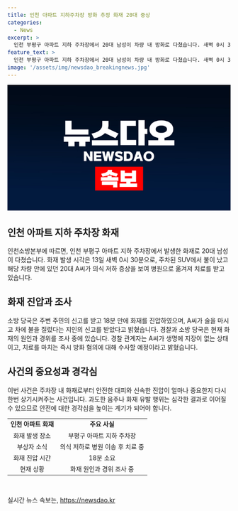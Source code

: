```yaml
---
title: 인천 아파트 지하주차장 방화 추정 화재 20대 중상
categories:
  - News
excerpt: >
  인천 부평구 아파트 지하 주차장에서 20대 남성이 차량 내 방화로 다쳤습니다. 새벽 0시 30분쯤 발생한 화재로 인해 남성은 의식 저하 증세를 보여 병원으로 이송되었습니다. 소방 당국은 불을 18분 만에 진압하였으며, 경찰과 협력하여 화재의 원인을 조사 중에 있습니다. 향후 A씨의 방화 혐의에 대한 수사도 예정되어 있습니다. (사진=인천소방본부 제공)
feature_text: >
  인천 부평구 아파트 지하 주차장에서 20대 남성이 차량 내 방화로 다쳤습니다. 새벽 0시 30분쯤 발생한 화재로 인해 남성은 의식 저하 증세를 보여 병원으로 이송되었습니다. 소방 당국은 불을 18분 만에 진압하였으며, 경찰과 협력하여 화재의 원인을 조사 중에 있습니다. 향후 A씨의 방화 혐의에 대한 수사도 예정되어 있습니다. (사진=인천소방본부 제공)
image: '/assets/img/newsdao_breakingnews.jpg'
---
```


<p><img src="/assets/img/newsdao_breakingnews.jpg" alt="cryptoinkorea 속보" /></p>

<h2 data-ke-size="size26">인천 아파트 지하 주차장 화재</h2>

<p data-ke-size="size16">인천소방본부에 따르면, 인천 부평구 아파트 지하 주차장에서 발생한 화재로 20대 남성이 다쳤습니다. 화재 발생 시각은 13일 새벽 0시 30분으로, 주차된 SUV에서 불이 났고 해당 차량 안에 있던 20대 A씨가 의식 저하 증상을 보여 병원으로 옮겨져 치료를 받고 있습니다.</p>

<h2 data-ke-size="size24">화재 진압과 조사</h2>

<p data-ke-size="size16">소방 당국은 주변 주민의 신고를 받고 18분 만에 화재를 진압하였으며, A씨가 술을 마시고 차에 불을 질렀다는 지인의 신고를 받았다고 밝혔습니다. 경찰과 소방 당국은 현재 화재의 원인과 경위를 조사 중에 있습니다. 경찰 관계자는 A씨가 생명에 지장이 없는 상태이고, 치료를 마치는 즉시 방화 혐의에 대해 수사할 예정이라고 밝혔습니다.</p>

<h2 data-ke-size="size24">사건의 중요성과 경각심</h2>

<p data-ke-size="size16">이번 사건은 주차장 내 화재로부터 안전한 대피와 신속한 진압이 얼마나 중요한지 다시 한번 상기시켜주는 사건입니다. 과도한 음주나 화재 유발 행위는 심각한 결과로 이어질 수 있으므로 안전에 대한 경각심을 높이는 계기가 되어야 합니다.</p>

<table>
  <tr>
    <td style="text-align: center; height: 17px;"><b>인천 아파트 화재</b></td>
    <td style="text-align: center; height: 17px;"><b>주요 사실</b></td>
  </tr>
  <tr>
    <td style="text-align: center; height: 17px;">화재 발생 장소</td>
    <td style="text-align: center; height: 17px;">부평구 아파트 지하 주차장</td>
  </tr>
  <tr>
    <td style="text-align: center; height: 17px;">부상자 소식</td>
    <td style="text-align: center; height: 17px;">의식 저하로 병원 이송 후 치료 중</td>
  </tr>
  <tr>
    <td style="text-align: center; height: 17px;">화재 진압 시간</td>
    <td style="text-align: center; height: 17px;">18분 소요</td>
  </tr>
  <tr>
    <td style="text-align: center; height: 17px;">현재 상황</td>
    <td style="text-align: center; height: 17px;">화재 원인과 경위 조사 중</td>
  </tr>
</table>

<p data-ke-size="size16">&nbsp;</p>
실시간 뉴스 속보는, <a href="https://newsdao.kr" rel="dofollow">https://newsdao.kr</a>


